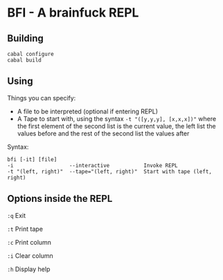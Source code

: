 BFI - A brainfuck REPL
===================

Building
-------

    cabal configure
    cabal build

Using
-----
Things you can specify:
- A file to be interpreted (optional if entering REPL)
- A Tape to start with, using the syntax `-t "([y,y,y], [x,x,x])"` where the first element of the second list is the current value, the left list the values before and the rest of the second list the values after

Syntax:

    bfi [-it] [file]
    -i					--interactive			Invoke REPL
    -t "(left, right)"	--tape="(left, right)"	Start with tape (left, right)

Options inside the REPL
--------------------
`:q`	Exit

`:t`	Print tape

`:c`	Print column

`:i`	Clear column

`:h`	Display help

